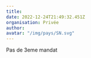 ```yaml
---
title: 
date: 2022-12-24T21:49:32.451Z
organisation: Privée 
author: 
avatar: "/img/pays/SN.svg"
---
```


Pas de 3eme mandat 